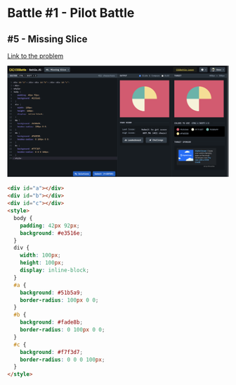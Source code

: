 # Battle #1 - Pilot Battle

## #5 - Missing Slice

[Link to the problem](https://cssbattle.dev/play/6)

![result](./images/missing_slice.png)

```html
<div id="a"></div>
<div id="b"></div>
<div id="c"></div>
<style>
  body {
    padding: 42px 92px;
    background: #e3516e;
  }
  div {
    width: 100px;
    height: 100px;
    display: inline-block;
  }
  #a {
    background: #51b5a9;
    border-radius: 100px 0 0;
  }
  #b {
    background: #fade8b;
    border-radius: 0 100px 0 0;
  }
  #c {
    background: #f7f3d7;
    border-radius: 0 0 0 100px;
  }
</style>
```

